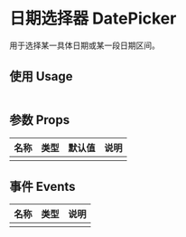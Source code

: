 # 日期选择器 DatePicker

用于选择某一具体日期或某一段日期区间。

## 使用 Usage

```tsx

```

## 参数 Props

| 名称 | 类型 | 默认值 | 说明 |
| ---- | ---- | ------ | ---- |
|      |      |        |      |

## 事件 Events

| 名称 | 类型 | 说明 |
| ---- | ---- | ---- |
|      |      |      |
